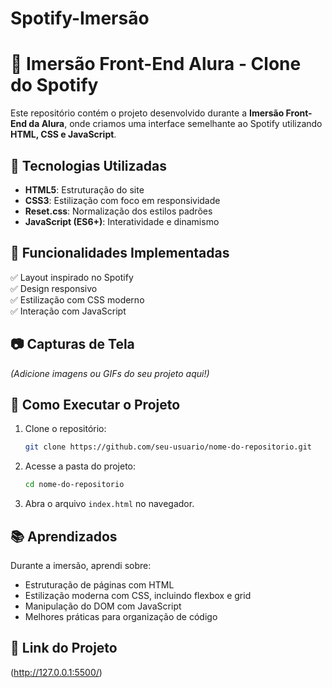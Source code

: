 # Spotify-Imersão
# 🎵 Imersão Front-End Alura - Clone do Spotify

Este repositório contém o projeto desenvolvido durante a **Imersão Front-End da Alura**, onde criamos uma interface semelhante ao Spotify utilizando **HTML, CSS e JavaScript**.

## 🚀 Tecnologias Utilizadas

- **HTML5**: Estruturação do site
- **CSS3**: Estilização com foco em responsividade
- **Reset.css**: Normalização dos estilos padrões
- **JavaScript (ES6+)**: Interatividade e dinamismo

## 📌 Funcionalidades Implementadas

✅ Layout inspirado no Spotify  
✅ Design responsivo  
✅ Estilização com CSS moderno  
✅ Interação com JavaScript  

## 📷 Capturas de Tela

*(Adicione imagens ou GIFs do seu projeto aqui!)*

## 🎯 Como Executar o Projeto

1. Clone o repositório:
   ```sh
   git clone https://github.com/seu-usuario/nome-do-repositorio.git
   ```
2. Acesse a pasta do projeto:
   ```sh
   cd nome-do-repositorio
   ```
3. Abra o arquivo `index.html` no navegador.

## 📚 Aprendizados

Durante a imersão, aprendi sobre:
- Estruturação de páginas com HTML
- Estilização moderna com CSS, incluindo flexbox e grid
- Manipulação do DOM com JavaScript
- Melhores práticas para organização de código

## 🔗 Link do Projeto

(http://127.0.0.1:5500/)
